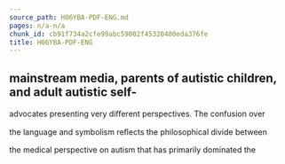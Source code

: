 ```yaml
---
source_path: H06YBA-PDF-ENG.md
pages: n/a-n/a
chunk_id: cb91f734a2cfe99abc59002f45320400eda376fe
title: H06YBA-PDF-ENG
---
```

## mainstream media, parents of autistic children, and adult autistic self-

advocates presenting very diﬀerent perspectives. The confusion over

the language and symbolism reﬂects the philosophical divide between

the medical perspective on autism that has primarily dominated the
